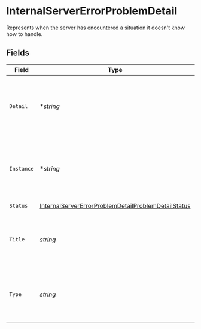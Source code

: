 # InternalServerErrorProblemDetail

Represents when the server has encountered a situation it doesn't know how to handle.


## Fields

| Field                                                                                                                             | Type                                                                                                                              | Required                                                                                                                          | Description                                                                                                                       |
| --------------------------------------------------------------------------------------------------------------------------------- | --------------------------------------------------------------------------------------------------------------------------------- | --------------------------------------------------------------------------------------------------------------------------------- | --------------------------------------------------------------------------------------------------------------------------------- |
| `Detail`                                                                                                                          | **string*                                                                                                                         | :heavy_minus_sign:                                                                                                                | A human-readable explanation specific to this occurrence of the problem.                                                          |
| `Instance`                                                                                                                        | **string*                                                                                                                         | :heavy_minus_sign:                                                                                                                | A URI reference that identifies the specific occurrence of the problem.                                                           |
| `Status`                                                                                                                          | [InternalServerErrorProblemDetailProblemDetailStatus](../../models/shared/internalservererrorproblemdetailproblemdetailstatus.md) | :heavy_check_mark:                                                                                                                | N/A                                                                                                                               |
| `Title`                                                                                                                           | *string*                                                                                                                          | :heavy_check_mark:                                                                                                                | A short, human-readable summary of the problem type.                                                                              |
| `Type`                                                                                                                            | *string*                                                                                                                          | :heavy_check_mark:                                                                                                                | A URI reference that identifies the problem type.                                                                                 |